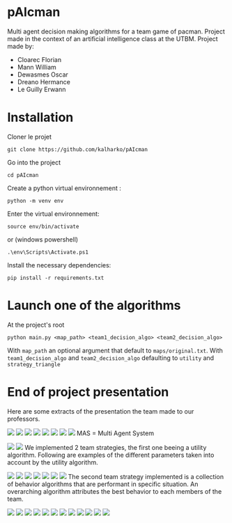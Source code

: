 # pAIcman
Multi agent decision making algorithms for a team game of pacman.
Project made in the context of an artificial intelligence class at the UTBM.
Project made by:
- Cloarec Florian
- Mann William
- Dewasmes Oscar
- Dreano Hermance
- Le Guilly Erwann

# Installation

Cloner le projet
```
git clone https://github.com/kalharko/pAIcman
```
Go into the project
```
cd pAIcman
```
Create a python virtual environnement :
```
python -m venv env
```
Enter the virtual environnement:
```
source env/bin/activate
```
or (windows powershell)
```
.\env\Scripts\Activate.ps1
```
Install the necessary dependencies:
```
pip install -r requirements.txt
```

# Launch one of the algorithms
At the project's root
```
python main.py <map_path> <team1_decision_algo> <team2_decision_algo>
```
With `map_path` an optional argument that default to `maps/original.txt`.
With `team1_decision_algo` and `team2_decision_algo` defaulting to `utility` and `strategy_triangle`


# End of project presentation
Here are some extracts of the presentation the team made to our professors.

![](Documentation/images/AI50%20Presentation%20Pac%20mac%20project.png)
![](Documentation/images/AI50%20Presentation%20Pac%20mac%20project_1.png)
![](Documentation/images/AI50%20Presentation%20Pac%20mac%20project_2.png)
![](Documentation/images/AI50%20Presentation%20Pac%20mac%20project_3.png)
![](Documentation/images/AI50%20Presentation%20Pac%20mac%20project_4.png)
![](Documentation/images/AI50%20Presentation%20Pac%20mac%20project_5.png)
![](Documentation/images/AI50%20Presentation%20Pac%20mac%20project_6.png)
![](Documentation/images/AI50%20Presentation%20Pac%20mac%20project_7.png)
MAS = Multi Agent System

![](Documentation/images/AI50%20Presentation%20Pac%20mac%20project_8.png)
![](Documentation/images/AI50%20Presentation%20Pac%20mac%20project_9.png)
We implemented 2 team strategies, the first one beeing a utility algorithm. Following are examples of the different parameters taken into account by the utility algorithm. 

![](Documentation/images/AI50%20Presentation%20Pac%20mac%20project_10.png)
![](Documentation/images/AI50%20Presentation%20Pac%20mac%20project_11.png)
![](Documentation/images/AI50%20Presentation%20Pac%20mac%20project_12.png)
![](Documentation/images/AI50%20Presentation%20Pac%20mac%20project_13.png)
![](Documentation/images/AI50%20Presentation%20Pac%20mac%20project_14.png)
![](Documentation/images/AI50%20Presentation%20Pac%20mac%20project_15.png)
![](Documentation/images/AI50%20Presentation%20Pac%20mac%20project_16.png)
The second team strategy implemented is a collection of behavior algorithms that are performant in specific situation. An overarching algorithm attributes the best behavior to each members of the team.

![](Documentation/images/AI50%20Presentation%20Pac%20mac%20project_17.png)
![](Documentation/images/AI50%20Presentation%20Pac%20mac%20project_18.png)
![](Documentation/images/AI50%20Presentation%20Pac%20mac%20project_19.png)
![](Documentation/images/AI50%20Presentation%20Pac%20mac%20project_20.png)
![](Documentation/images/AI50%20Presentation%20Pac%20mac%20project_21.png)
![](Documentation/images/AI50%20Presentation%20Pac%20mac%20project_22.png)
![](Documentation/images/AI50%20Presentation%20Pac%20mac%20project_23.png)
![](Documentation/images/AI50%20Presentation%20Pac%20mac%20project_24.png)
![](Documentation/images/AI50%20Presentation%20Pac%20mac%20project_25.png)
![](Documentation/images/AI50%20Presentation%20Pac%20mac%20project_26.png)
![](Documentation/images/AI50%20Presentation%20Pac%20mac%20project_27.png)
![](Documentation/images/AI50%20Presentation%20Pac%20mac%20project_28.png)